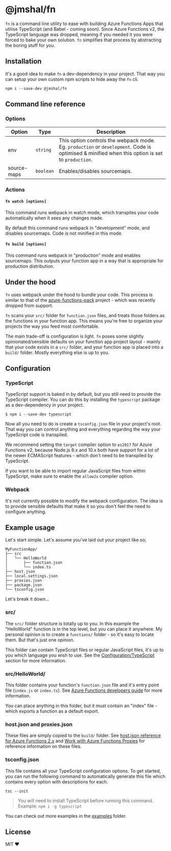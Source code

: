 # @jmshal/fn

`fn` is a command line utility to ease with building Azure Functions Apps that utilise TypeScript (and Babel - coming soon). Since Azure Functions v2, the TypeScript language was dropped, meaning if you needed it you were forced to bake your own solution. `fn` simplifies that process by abstracting the boring stuff for you.

## Installation

It's a good idea to make `fn` a dev-dependency in your project. That way you can setup your own custom npm scripts to hide away the `fn` cli.

```
npm i --save-dev @jmshal/fn
```

## Command line reference

### Options

Option | Type | Description
--- | --- | ---
env | `string` | This option controls the webpack mode. Eg. `production` or `development`. Code is optimised & minified when this option is set to `production`.
source-maps | `boolean` | Enables/disables sourcemaps.

### Actions

#### `fn watch [options]`

This command runs webpack in watch mode, which transpiles your code automatically when it sees any changes made.

By default this command runs webpack in "development" mode, and disables sourcemaps. Code is not minified in this mode.

#### `fn build [options]`

This command runs webpack in "production" mode and enables sourcemaps. This outputs your function app in a way that is appropriate for production distribution.

## Under the hood

`fn` uses webpack under the hood to bundle your code. This process is similar to that of the [azure-functions-pack](https://github.com/Azure/azure-functions-pack) project - which was recently dropped from support.

`fn` scans your `src/` folder for `function.json` files, and treats those folders as the functions in your function app. This means you're free to organize your projects the way you feed most comfortable.

The main trade-off is configuration is light. `fn` poses some slightly opinionated/sensible defaults on your function app project layout - mainly that your code exists in a `src/` folder, and your function app is placed into a `build/` folder. Mostly everything else is up to you.

## Configuration

### TypeScript

TypeScript support is baked in by default, but you still need to provide the TypeScript compiler. You can do this by installing the `typescript` package as a dev-dependency in your project.

```
$ npm i --save-dev typescript
```

Now all you need to do is create a `tsconfig.json` file in your project's root. That way you can control anything and everything regarding the way your TypeScript code is transpiled.

We recommend setting the `target` compiler option to `es2017` for Azure Functions v2, because Node.js 8.x and 10.x both have support for a lot of the newer ECMAScript features - which don't need to be transpiled by TypeScript.

If you want to be able to import regular JavaScript files from within TypeScript, make sure to enable the `allowJs` compiler option.

### Webpack

It's not currently possible to modify the webpack configuration. The idea is to provide sensible defaults that make it so you don't feel the need to configure anything.

## Example usage

Let's start simple. Let's assume you've laid out your project like so;

```
MyFunctionApp/
├── src
│   └── HelloWorld
│       ├── function.json
│       └── index.ts
├── host.json
├── local.settings.json
├── proxies.json
├── package.json
└── tsconfig.json
```

Let's break it down...

### src/

The `src/` folder structure is totally up to you. In this example the "HelloWorld" function is in the top level, but you can place it anywhere. My personal opinion is to create a `functions/` folder - so it's easy to locate them. But that's just one opinion.

This folder can contain TypeScript files or regular JavaScript files, it's up to you which language you wish to use. See the [Configuration/TypeScript](#typescript) section for more information.

### src/HelloWorld/

This folder contains your function's `function.json` file and it's entry point file (`index.js` or `index.ts`). See [Azure Functions developers guide](https://docs.microsoft.com/en-us/azure/azure-functions/functions-reference) for more information.

You can place anything in this folder, but it must contain an "index" file - which exports a function as a default export.

### host.json and proxies.json

These files are simply copied to the `build/` folder. See [host.json reference for Azure Functions 2.x](https://docs.microsoft.com/en-us/azure/azure-functions/functions-host-json) and [Work with Azure Functions Proxies](https://docs.microsoft.com/en-us/azure/azure-functions/functions-proxies) for reference information on these files.

### tsconfig.json

This file contains all your TypeScript configuration options. To get started, you can run the following command to automatically generate this file which contains every option with descriptions for each.

```
tsc --init
```

> You will need to install TypeScript before running this command. Example: `npm i -g typescript`

You can check out more examples in the [examples](./examples) folder.

## License

MIT ❤️
